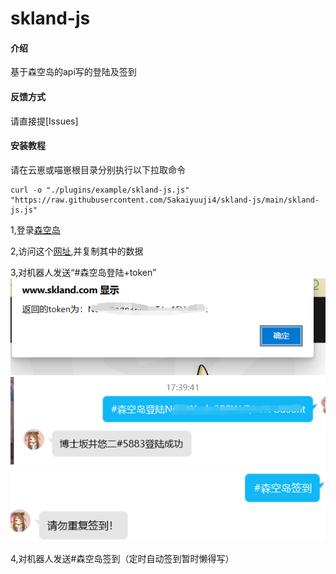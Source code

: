 # skland-js

#### 介绍
基于森空岛的api写的登陆及签到


#### 反馈方式

请直接提[Issues]
#### 安装教程

请在云崽或喵崽根目录分别执行以下拉取命令

```
curl -o "./plugins/example/skland-js.js" "https://raw.githubusercontent.com/Sakaiyuuji4/skland-js/main/skland-js.js"
```



1,登录[森空岛](https://www.skland.com/)

2,访问这个[网址](https://web-api.skland.com/account/info/hg),并复制其中的数据



3,对机器人发送“#森空岛登陆+token”
![大致效果如下](img/2.png)
![大致效果如下](img/3.png)
![大致效果如下](img/4.png)

4,对机器人发送#森空岛签到（定时自动签到暂时懒得写）
